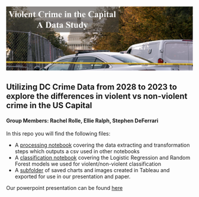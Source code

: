 ![Cover photo of police car and US capital](https://github.com/rchlrolle/big_data_project/blob/main/images/cover_photo.png)
## Utilizing DC Crime Data from 2028 to 2023 to explore the differences in violent vs non-violent crime in the US Capital
#### Group Members: Rachel Rolle, Ellie Ralph, Stephen DeFerrari

In this repo you will find the following files:
- A [processing notebook](https://github.com/rchlrolle/big_data_project/blob/main/Crime_Data_Processor.Rmd) covering the data extracting and transformation steps which outputs a csv used in other notebooks
- A [classification notebook](https://github.com/rchlrolle/big_data_project/blob/main/DC_Crime_Classification_Notebook.Rmd) covering the Logistic Regression and Random Forest models we used for violent/non-violent classification
- A [subfolder](https://github.com/rchlrolle/big_data_project/tree/main/images) of saved charts and images created in Tableau and exported for use in our presentation and paper.



Our powerpoint presentation can be found [here](https://american0-my.sharepoint.com/:p:/g/personal/er7238a_american_edu/EcMW4Y-J5a9HufoKyPrbC3cBVGVI40pTcD0MaBIpy4LS2w?rtime=tIFjEyAS3Eg)
